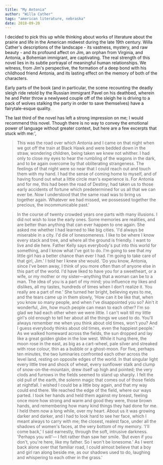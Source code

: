 ```yaml
---
title: "My Antonia"
author: "Willa Cather"
tags: "american literature, nebraska"
date: 2018-09-20
---
```


I decided to pick this up while thinking about works of literature
about the prairie and life in the American midwest during the late 19th
century. Willa Cather's descriptions of the landscape - its vastness,
mystery, and raw beauty - and its profound affect on Jim, an orphan from
Virginia, and Antonia, a Bohemian immigrant, are captivating.
The real strength of this novel lies in its subtle portrayal of meaningful
human relationships. We witness, from Jim's perspective, the formation of a
deep bond with his childhood friend Antonia, and its lasting effect on the memory
of both of the characters. 

Early parts of the book (and in particular, the scene recounting the deadly sleigh 
ride retold by the Russian immigrant Pavel on his deathbed, wherein he and Peter 
throw a newlywed couple off of the sleigh he is driving to a pack of wolves stalking 
the party in order to save themselves) have a fairytale-esque quality.

The last third of the novel has left a strong impression on me; I would
recommend this novel. Though there is no way to convey the emotional power of
language without greater context, but here are a few excerpts that stuck with me:',

> This was the road over which Antonia and I came on that night when we got
off the train at Black Hawk and were bedded down in the straw, wondering children,
being taken we knew not whither. I had only to close my eyes to hear the rumbling
of the wagons in the dark, and to be again overcome by that obliterating strangeness.
The feelings of that night were so near that I could reach out and touch them with
my hand. I had the sense of coming home to myself, and of having found out what a
little circle man's experience is. For Antonia and for me, this had been the road of
Destiny; had taken us to those early accidents of fortune which predetermined for
us all that we can ever be. Now I understood that the same road was to bring us
together again. Whatever we had missed, we possessed together the precious, the
incommunicable past.'

> In the course of twenty crowded years one parts with many illusions.
I did not wish to lose the early ones. Some memories are realities, and are
better than anything that can ever happen to one again. She asked me whether I
had learned to like big cities. 'I'd always be miserable in a city. I'd die of
lonesomeness. I like to be where I know every stack and tree, and where all the
ground is friendly. I want to live and die here. Father Kelly says everybody's put into
this world for something, and I know what I've got to do. I'm going to see that my
little girl has a better chance than ever I had. I'm going to take care of that girl, Jim.'
I told her I knew she would. 'Do you know, Antonia, since I've been away, I think of
you more often than of anyone else in this part of the world. I'd have liked to have
you for a sweetheart, or a wife, or my mother or my sister—anything that a woman can be
to a man. The idea of you is a part of my mind; you influence my likes and dislikes, all
my tastes, hundreds of times when I don't realize it. You really are a part of me.' She
turned her bright, believing eyes to me, and the tears came up in them slowly, 'How can
it be like that, when you know so many people, and when I've disappointed you so? Ain't
it wonderful, Jim, how much people can mean to each other? I'm so glad we had each other
when we were little. I can't wait till my little girl's old enough to tell her about all
the things we used to do. You'll always remember me when you think about old times, won't
you? And I guess everybody thinks about old times, even the happiest people.' As we walked
homeward across the fields, the sun dropped and lay like a great golden globe in the low
west. While it hung there, the moon rose in the east, as big as a cart-wheel, pale silver
and streaked with rose colour, thin as a bubble or a ghost-moon. For five, perhaps ten
minutes, the two luminaries confronted each other across the level land, resting on
opposite edges of the world. In that singular light every little tree and shock of wheat,
every sunflower stalk and clump of snow-on-the-mountain, drew itself up high and pointed;
the very clods and furrows in the fields seemed to stand up sharply. I felt the old pull
of the earth, the solemn magic that comes out of those fields at nightfall. I wished I
could be a little boy again, and that my way could end there. We reached the edge of the
field, where our ways parted. I took her hands and held them against my breast, feeling
once more how strong and warm and good they were, those brown hands, and remembering how many
kind things they had done for me. I held them now a long while, over my heart. About us it
was growing darker and darker, and I had to look hard to see her face, which I meant always
to carry with me; the closest, realest face, under all the shadows of women's faces, at the
very bottom of my memory. 'I'll come back,' I said earnestly, through the soft, intrusive
darkness. 'Perhaps you will'— I felt rather than saw her smile. 'But even if you don't,
you're here, like my father. So I won't be lonesome.' As I went back alone over that
familiar road, I could almost believe that a boy and girl ran along beside me, as our
shadows used to do, laughing and whispering to each other in the grass.'

